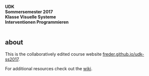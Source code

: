 <b>
    UDK<br>
    Sommersemester 2017<br>
    Klasse Visuelle Systeme<br>
    Interventionen Programmieren
</b>
<br>
<br>


## about

This is the collaboratively edited course website [freder.github.io/udk-ss2017](https://freder.github.io/udk-ss2017/).

For additional resources check out the [wiki](https://github.com/freder/udk-ss2017/wiki).
